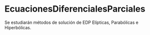 # EcuacionesDiferencialesParciales
Se estudiarán métodos de solución de EDP Elípticas, Parabólicas e Hiperbólicas.

